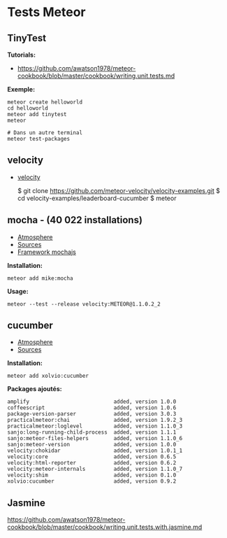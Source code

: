 # Tests Meteor

## TinyTest

**Tutorials:**

* https://github.com/awatson1978/meteor-cookbook/blob/master/cookbook/writing.unit.tests.md


**Exemple:**

    meteor create helloworld
    cd helloworld
    meteor add tinytest
    meteor

    # Dans un autre terminal
    meteor test-packages


## velocity

* [velocity](http://velocity.meteor.com/)

    $ git clone https://github.com/meteor-velocity/velocity-examples.git
    $ cd velocity-examples/leaderboard-cucumber
    $ meteor

## mocha - (40 022 installations)

* [Atmosphere](https://atmospherejs.com/mike/mocha)
* [Sources](https://github.com/mad-eye/meteor-mocha-web/)
* [Framework mochajs](http://mochajs.org/)

**Installation:**

    meteor add mike:mocha

**Usage:**

    meteor --test --release velocity:METEOR@1.1.0.2_2

## cucumber

* [Atmosphere](https://atmospherejs.com/xolvio/cucumber)
* [Sources](https://github.com/xolvio/meteor-cucumber/)

**Installation:**

    meteor add xolvio:cucumber

**Packages ajoutés:**

    amplify                           added, version 1.0.0
    coffeescript                      added, version 1.0.6
    package-version-parser            added, version 3.0.3
    practicalmeteor:chai              added, version 1.9.2_3
    practicalmeteor:loglevel          added, version 1.1.0_3
    sanjo:long-running-child-process  added, version 1.1.1
    sanjo:meteor-files-helpers        added, version 1.1.0_6
    sanjo:meteor-version              added, version 1.0.0
    velocity:chokidar                 added, version 1.0.1_1
    velocity:core                     added, version 0.6.5
    velocity:html-reporter            added, version 0.6.2
    velocity:meteor-internals         added, version 1.1.0_7
    velocity:shim                     added, version 0.1.0
    xolvio:cucumber                   added, version 0.9.2

## Jasmine

https://github.com/awatson1978/meteor-cookbook/blob/master/cookbook/writing.unit.tests.with.jasmine.md
